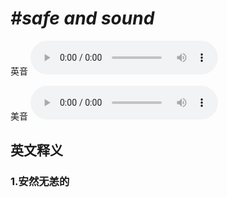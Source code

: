 # ***\#safe and sound*** 
英音
<audio src="./media/safe and sound1_AAC.aac" controls="controls"></audio>

美音
<audio src="./media/safe and sound1_AAC.aac" controls="controls"></audio>



  

英文释义
---
### 1.**安然无恙的**  


